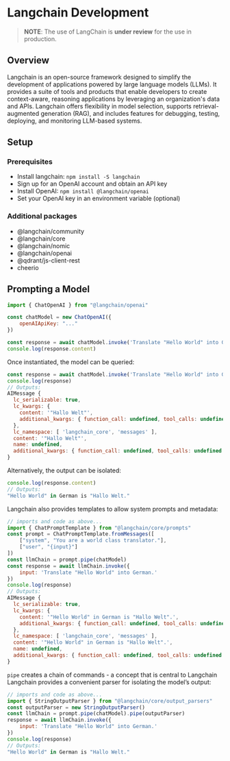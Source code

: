 # Langchain Development

> **NOTE**: The use of LangChain is **under review** for the use in production.

## Overview

Langchain is an open-source framework designed to simplify the development of applications powered by large language models (LLMs). It provides a suite of tools and products that enable developers to create context-aware, reasoning applications by leveraging an organization's data and APIs. Langchain offers flexibility in model selection, supports retrieval-augmented generation (RAG), and includes features for debugging, testing, deploying, and monitoring LLM-based systems.

## Setup

### Prerequisites

- Install langchain: `npm install -S langchain`
- Sign up for an OpenAI account and obtain an API key
- Install OpenAI: `npm install @langchain/openai`
- Set your OpenAI key in an environment variable (optional)

### Additional packages

- @langchain/community
- @langchain/core
- @langchain/nomic
- @langchain/openai
- @qdrant/js-client-rest
- cheerio

## Prompting a Model

``` js linenums="1"
import { ChatOpenAI } from "@langchain/openai"

const chatModel = new ChatOpenAI({
    openAIApiKey: "..."
})

const response = await chatModel.invoke('Translate "Hello World" into German.')
console.log(response.content)
```

Once instantiated, the model can be queried:
``` js linenums="1"
const response = await chatModel.invoke('Translate "Hello World" into German.')
console.log(response)
// Outputs:
AIMessage {
  lc_serializable: true,
  lc_kwargs: {
    content: '"Hallo Welt"',
    additional_kwargs: { function_call: undefined, tool_calls: undefined }
  },
  lc_namespace: [ 'langchain_core', 'messages' ],
  content: '"Hallo Welt"',
  name: undefined,
  additional_kwargs: { function_call: undefined, tool_calls: undefined }
}
```

Alternatively, the output can be isolated:
``` js linenums="1"
console.log(response.content)
// Outputs:
"Hello World" in German is "Hallo Welt."
```

Langchain also provides templates to allow system prompts and metadata:
``` js linenums="1"
// imports and code as above...
import { ChatPromptTemplate } from "@langchain/core/prompts"
const prompt = ChatPromptTemplate.fromMessages([
    ["system", "You are a world class translator."],
    ["user", "{input}"]
])
const llmChain = prompt.pipe(chatModel)
const response = await llmChain.invoke({
    input: 'Translate "Hello World" into German.'
})
console.log(response)
// Outputs:
AIMessage {
  lc_serializable: true,
  lc_kwargs: {
    content: '"Hello World" in German is "Hallo Welt".',
    additional_kwargs: { function_call: undefined, tool_calls: undefined }
  },
  lc_namespace: [ 'langchain_core', 'messages' ],
  content: '"Hello World" in German is "Hallo Welt".',
  name: undefined,
  additional_kwargs: { function_call: undefined, tool_calls: undefined }
}
```

`pipe` creates a chain of commands - a concept that is central to Langchain
Langchain provides a convenient parser for isolating the model’s output:
``` js linenums="1"
// imports and code as above...
import { StringOutputParser } from "@langchain/core/output_parsers"
const outputParser = new StringOutputParser()
const llmChain = prompt.pipe(chatModel).pipe(outputParser)
response = await llmChain.invoke({
    input: 'Translate "Hello World" into German.'
})
console.log(response)
// Outputs:
"Hello World" in German is "Hallo Welt."
```
